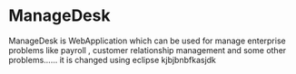 # ManageDesk
ManageDesk is WebApplication which can be used for manage enterprise problems like payroll , customer relationship management and some other problems......
it is changed using eclipse  kjbjbnbfkasjdk